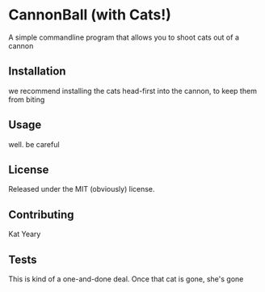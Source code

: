 
  # CannonBall (with Cats!)

  A simple commandline program that allows you to shoot cats out of a cannon

  ## Installation 
  
  we recommend installing the cats head-first into the cannon, to keep them from biting

  ## Usage
  
  well. be careful

  ## License 
  
  Released under the MIT (obviously) license.

  ## Contributing 
  
  Kat Yeary

  ## Tests 
  
  This is kind of a one-and-done deal. Once that cat is gone, she's gone
